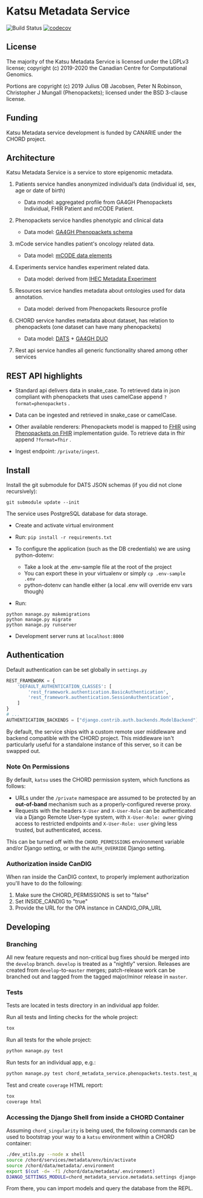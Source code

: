 # Katsu Metadata Service

![Build Status](https://travis-ci.com/bento-platform/katsu.svg?branch=master)
[![codecov](https://codecov.io/gh/bento-platform/katsu/branch/master/graph/badge.svg)](https://codecov.io/gh/bento-platform/katsu)

## License

The majority of the Katsu Metadata Service is licensed under the LGPLv3 license; copyright (c) 2019-2020 the Canadian
Centre for Computational Genomics.

Portions are copyright (c) 2019 Julius OB Jacobsen, Peter N Robinson, Christopher J Mungall (Phenopackets); licensed
under the BSD 3-clause license.

## Funding

Katsu Metadata service development is funded by CANARIE under the CHORD project.

## Architecture

Katsu Metadata Service is a service to store epigenomic metadata.

1. Patients service handles anonymized individual’s data (individual id, sex, age or date of birth)
    * Data model: aggregated profile from GA4GH Phenopackets Individual, FHIR Patient and mCODE Patient.

2. Phenopackets service handles phenotypic and clinical data
    * Data model: [GA4GH Phenopackets schema](https://github.com/phenopackets/phenopacket-schema)

3. mCode service handles patient's oncology related data.
    * Data model: [mCODE data elements](https://mcodeinitiative.org/)

4. Experiments service handles experiment related data.
    * Data model: derived from [IHEC Metadata Experiment](https://github.com/IHEC/ihec-ecosystems/blob/master/docs/metadata/2.0/Ihec_metadata_specification.md#experiments)

5. Resources service handles metadata about ontologies used for data annotation.
    * Data model: derived from Phenopackets Resource profile

6. CHORD service  handles metadata about dataset, has relation to phenopackets (one dataset can have many phenopackets)
    * Data model: [DATS](https://github.com/datatagsuite)  + [GA4GH DUO](https://github.com/EBISPOT/DUO)

7. Rest api service handles all generic functionality shared among other services


## REST API highlights

* Standard api delivers data in snake_case.
To retrieved data in json compliant with phenopackets that uses camelCase append `?format=phenopackets` .

* Data can be ingested and retrieved in snake_case or camelCase.

* Other available renderers:
Phenopackets model is mapped to [FHIR](https://www.hl7.org/fhir/) using
[Phenopackets on FHIR](https://aehrc.github.io/fhir-phenopackets-ig/) implementation guide.
To retrieve data in fhir append `?format=fhir` .

* Ingest endpoint: `/private/ingest`.


## Install

Install the git submodule for DATS JSON schemas (if you did not clone recursively):

```
git submodule update --init
```

The service uses PostgreSQL database for data storage.

* Create and activate virtual environment
* Run: `pip install -r requirements.txt`
* To configure the application (such as the DB credentials) we are using python-dotenv:
    - Take a look at the .env-sample file at the root of the project
    - You can export these in your virtualenv or simply `cp .env-sample .env`
    - python-dotenv can handle either (a local .env will override env vars though)


* Run:

```
python manage.py makemigrations
python manage.py migrate
python manage.py runserver
```

* Development server runs at `localhost:8000`

## Authentication

Default authentication can be set globally in `settings.py`

```python
REST_FRAMEWORK = {
    'DEFAULT_AUTHENTICATION_CLASSES': [
    	'rest_framework.authentication.BasicAuthentication',
    	'rest_framework.authentication.SessionAuthentication',
    ]
}
# ...
AUTHENTICATION_BACKENDS = ["django.contrib.auth.backends.ModelBackend"]
```

By default, the service ships with a custom remote user middleware and backend
compatible with the CHORD project. This middleware isn't particularly useful
for a standalone instance of this server, so it can be swapped out.

### Note On Permissions

By default, `katsu` uses the CHORD permission system, which
functions as follows:

  * URLs under the `/private` namespace are assumed to be protected by an
    **out-of-band** mechanism such as a properly-configured reverse proxy.
  * Requests with the headers `X-User` and `X-User-Role` can be authenticated
    via a Django Remote User-type system, with `X-User-Role: owner` giving
    access to restricted endpoints and `X-User-Role: user` giving less trusted,
    but authenticated, access.

This can be turned off with the `CHORD_PERMISSIONS` environment variable and/or
Django setting, or with the `AUTH_OVERRIDE` Django setting.

### Authorization inside CanDIG

When ran inside the CanDIG context, to properly implement authorization you'll
have to do the following:

1. Make sure the CHORD_PERMISSIONS is set to "false"
2. Set INSIDE_CANDIG to "true"
3. Provide the URL for the OPA instance in CANDIG_OPA_URL

## Developing

### Branching

All new feature requests and non-critical bug fixes should be merged into the
`develop` branch. `develop` is treated as a "nightly" version. Releases are
created from `develop`-to-`master` merges; patch-release work can be branched
out and tagged from the tagged major/minor release in `master`.

### Tests

Tests are located in tests directory in an individual app folder.

Run all tests and linting checks for the whole project:

```bash
tox
```

Run all tests for the whole project:

```bash
python manage.py test
```

Run tests for an individual app, e.g.:

```bash
python manage.py test chord_metadata_service.phenopackets.tests.test_api
```

Test and create `coverage` HTML report:

```bash
tox
coverage html
```

### Accessing the Django Shell from inside a CHORD Container

Assuming `chord_singularity` is being used, the following commands can be used
to bootstrap your way to a `katsu` environment within a CHORD
container:

```bash
./dev_utils.py --node x shell
source /chord/services/metadata/env/bin/activate
source /chord/data/metadata/.environment
export $(cut -d= -f1 /chord/data/metadata/.environment)
DJANGO_SETTINGS_MODULE=chord_metadata_service.metadata.settings django-admin shell
```

From there, you can import models and query the database from the REPL.

